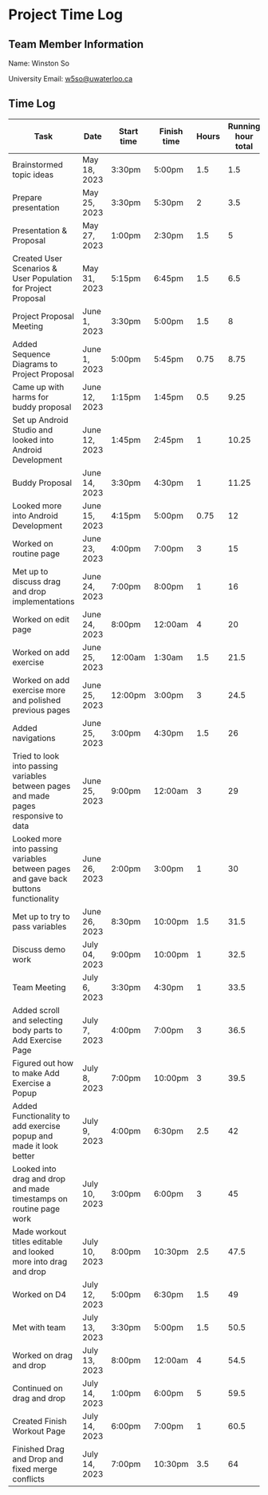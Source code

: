 # Project Time Log

## Team Member Information

Name: Winston So

University Email: <w5so@uwaterloo.ca>

## Time Log

| Task                                                          | Date         | Start time | Finish time | Hours | Running hour total |
| ------------------------------------------------------------- | ------------ | ---------- | ----------- | ----- | ------------------ |
| Brainstormed topic ideas                                      | May 18, 2023 | 3:30pm     | 5:00pm      | 1.5   | 1.5                |
| Prepare presentation                                          | May 25, 2023 | 3:30pm     | 5:30pm      | 2     | 3.5                |
| Presentation & Proposal                                       | May 27, 2023 | 1:00pm     | 2:30pm      | 1.5   | 5                  |
| Created User Scenarios & User Population for Project Proposal | May 31, 2023 | 5:15pm     | 6:45pm      | 1.5   | 6.5                |
| Project Proposal Meeting                                      | June 1, 2023 | 3:30pm     | 5:00pm      | 1.5   | 8                  |
| Added Sequence Diagrams to Project Proposal                   | June 1, 2023 | 5:00pm     | 5:45pm      | 0.75  | 8.75               |
| Came up with harms for buddy proposal                         | June 12, 2023| 1:15pm	    | 1:45pm	    | 0.5   |	9.25               |
| Set up Android Studio and looked into Android Development     | June 12, 2023| 1:45pm	    | 2:45pm	    | 1     |	10.25              |
| Buddy Proposal	                                              | June 14, 2023| 3:30pm	    | 4:30pm	    | 1     |	11.25              |
| Looked more into Android Development                          | June 15, 2023| 4:15pm	    | 5:00pm	    | 0.75  |	12                 |
| Worked on routine page                                        | June 23, 2023| 4:00pm	    | 7:00pm	    | 3     |	15                 |
| Met up to discuss drag and drop implementations               | June 24, 2023| 7:00pm	    | 8:00pm	    | 1     |	16                 |
| Worked on edit page                                           | June 24, 2023| 8:00pm	    | 12:00am	    | 4     |	20                 |
| Worked on add exercise                                        | June 25, 2023| 12:00am	  | 1:30am	    | 1.5   |	21.5               |
| Worked on add exercise more and polished previous pages       | June 25, 2023| 12:00pm	  | 3:00pm	    | 3     |	24.5               |
| Added navigations                                             | June 25, 2023| 3:00pm     | 4:30pm      | 1.5   | 26                 |
| Tried to look into passing variables between pages and made pages responsive to data | June 25, 2023| 9:00pm     | 12:00am      | 3   | 29                 |
| Looked more into passing variables between pages and gave back buttons functionality | June 26, 2023| 2:00pm     | 3:00pm      | 1   | 30                 |
| Met up to try to pass variables                               | June 26, 2023| 8:30pm     | 10:00pm     | 1.5   | 31.5                 |
| Discuss demo work                                             |	July 04, 2023|	9:00pm	  | 10:00pm	    | 1	    | 32.5                 |
| Team Meeting                                                  | July 6, 2023 | 3:30pm     | 4:30pm      | 1     | 33.5                 |
| Added scroll and selecting body parts to Add Exercise Page    | July 7, 2023 | 4:00pm     | 7:00pm      | 3     | 36.5                 |
| Figured out how to make Add Exercise a Popup                  | July 8, 2023 | 7:00pm     | 10:00pm     | 3     | 39.5                 |
| Added Functionality to add exercise popup and made it look better | July 9, 2023 | 4:00pm     | 6:30pm     | 2.5     | 42                 |
| Looked into drag and drop and made timestamps on routine page work | July 10, 2023 | 3:00pm     | 6:00pm     | 3     | 45                 |
| Made workout titles editable and looked more into drag and drop | July 10, 2023 | 8:00pm     | 10:30pm     | 2.5     | 47.5                 |
| Worked on D4                                                  | July 12, 2023 | 5:00pm     | 6:30pm     | 1.5   | 49                 |
| Met with team                                                 | July 13, 2023 | 3:30pm     | 5:00pm     | 1.5   | 50.5               |
| Worked on drag and drop                                       | July 13, 2023 | 8:00pm     | 12:00am    | 4   | 54.5                 |
| Continued on drag and drop                                    | July 14, 2023 | 1:00pm     | 6:00pm     | 5   | 59.5                 |
| Created Finish Workout Page                                   | July 14, 2023 | 6:00pm     | 7:00pm     | 1   | 60.5                 |
| Finished Drag and Drop and fixed merge conflicts              | July 14, 2023 | 7:00pm     | 10:30pm    | 3.5 | 64                 |

